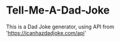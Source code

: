 # Tell-Me-A-Dad-Joke
This is a Dad Joke generator, using API from  'https://icanhazdadjoke.com/api'
